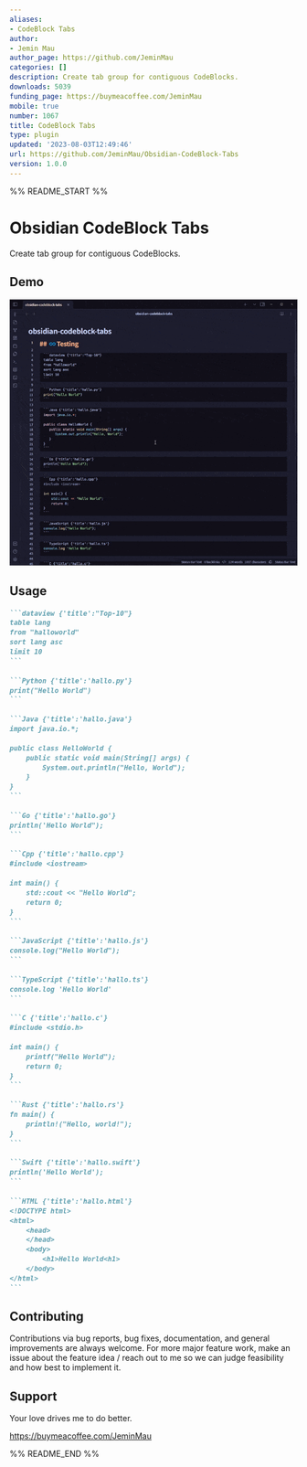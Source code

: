 ```yaml
---
aliases:
- CodeBlock Tabs
author:
- Jemin Mau
author_page: https://github.com/JeminMau
categories: []
description: Create tab group for contiguous CodeBlocks.
downloads: 5039
funding_page: https://buymeacoffee.com/JeminMau
mobile: true
number: 1067
title: CodeBlock Tabs
type: plugin
updated: '2023-08-03T12:49:46'
url: https://github.com/JeminMau/Obsidian-CodeBlock-Tabs
version: 1.0.0
---
```


%% README_START %%

# Obsidian CodeBlock Tabs

Create tab group for contiguous CodeBlocks.

## Demo

![](https://raw.githubusercontent.com/JeminMau/Obsidian-CodeBlock-Tabs/HEAD/screenshot.gif)

## Usage

~~~markdown
```dataview {'title':"Top-10"}
table lang
from "halloworld"
sort lang asc
limit 10
```

```Python {'title':'hallo.py'}
print("Hello World")
```

```Java {'title':'hallo.java'}
import java.io.*;

public class HelloWorld {
    public static void main(String[] args) {
        System.out.println("Hello, World");
    }
}
```

```Go {'title':'hallo.go'}
println('Hello World");
```

```Cpp {'title':'hallo.cpp'}
#include <iostream>
 
int main() {
    std::cout << "Hello World";
    return 0;
}
```

```JavaScript {'title':'hallo.js'}
console.log("Hello World");
```

```TypeScript {'title':'hallo.ts'}
console.log 'Hello World'
```

```C {'title':'hallo.c'}
#include <stdio.h>

int main() {
    printf("Hello World");
    return 0;
}
```

```Rust {'title':'hallo.rs'}
fn main() {
    println!("Hello, world!");
}
```

```Swift {'title':'hallo.swift'}
println('Hello World');
```

```HTML {'title':'hallo.html'}
<!DOCTYPE html>
<html>
    <head>
    </head>
    <body>
        <h1>Hello World<h1>
    </body>
</html>
```
~~~

## Contributing

Contributions via bug reports, bug fixes, documentation, and general improvements are always welcome. For more major feature work, make an issue about the feature idea / reach out to me so we can judge feasibility and how best to implement it.

## Support

Your love drives me to do better. 

https://buymeacoffee.com/JeminMau

%% README_END %%